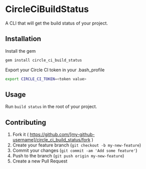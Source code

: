 # CircleCiBuildStatus

A CLI that will get the build status of your project.

## Installation

Install the gem

```ruby
gem install circle_ci_build_status
```

Export your Circle CI token in your .bash_profile

```bash
export CIRCLE_CI_TOKEN=<token value>
```

## Usage

Run ```build status``` in the root of your project.

## Contributing

1. Fork it ( https://github.com/[my-github-username]/circle_ci_build_status/fork )
2. Create your feature branch (`git checkout -b my-new-feature`)
3. Commit your changes (`git commit -am 'Add some feature'`)
4. Push to the branch (`git push origin my-new-feature`)
5. Create a new Pull Request
